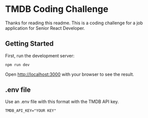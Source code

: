 # TMDB Coding Challenge
Thanks for reading this readme. This is a coding challenge for a job application for Senior React Developer.

## Getting Started

First, run the development server:

```bash
npm run dev
```

Open [http://localhost:3000](http://localhost:3000) with your browser to see the result.

## .env file

Use an .env file with this format with the TMDB API key.
```
TMDB_API_KEY="YOUR KEY"
```
